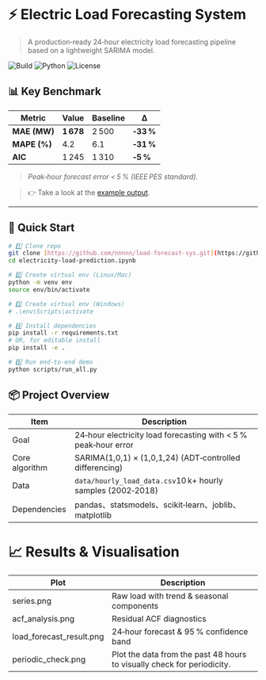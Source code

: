 # ⚡️ Electric Load Forecasting System

> A production‑ready 24‑hour electricity load forecasting pipeline based on a lightweight SARIMA model.

![Build](https://img.shields.io/github/actions/workflow/status/nnnnn/load-forecast-sys/ci.yml?branch=main&style=flat-square)
![Python](https://img.shields.io/badge/Python-3.9%2B-blue?style=flat-square)
![License](https://img.shields.io/github/license/nnnnn/load-forecast-sys?style=flat-square)

## 📊 Key Benchmark
| Metric | Value | Baseline | Δ |
|--------|-------|----------|---|
| **MAE (MW)** | **1 678** | 2 500 | **‑33 %** |
| **MAPE (%)** | 4.2 | 6.1 | **‑31 %** |
| **AIC** | 1 245 | 1 310 | **‑5 %** |

> *Peak‑hour forecast error < 5 % (IEEE PES standard).*

> 👉 Take a look at the [example output](load_forecast_result.png).

---

## 🚀 Quick Start

```bash
# 1️⃣ Clone repo
git clone [https://github.com/nnnnn/load-forecast-sys.git](https://github.com/jacsiu/electricity-load-prediction/tree/main)
cd electricity-load-prediction.ipynb

# 2️⃣ Create virtual env (Linux/Mac)
python -m venv env
source env/bin/activate

# 3️⃣ Create virtual env (Windows)
# .\env\Scripts\activate

# 4️⃣ Install dependencies
pip install -r requirements.txt
# OR, for editable install
pip install -e .

# 5️⃣ Run end‑to‑end demo
python scripts/run_all.py
```
## 📦 Project Overview

| Item | Description |
|------|------|
| Goal | 24‑hour electricity load forecasting with < 5 % peak‑hour error|
| Core algorithm | SARIMA(1,0,1) × (1,0,1,24) (ADT‑controlled differencing) |
| Data | `data/hourly_load_data.csv`10 k+ hourly samples (2002‑2018) |
| Dependencies | pandas、statsmodels、scikit‑learn、joblib、matplotlib |

# 📈 Results & Visualisation

| Plot | Description |
|------|-------------|
| series.png | Raw load with trend & seasonal components |
| acf_analysis.png | Residual ACF  diagnostics |
| load_forecast_result.png | 24‑hour forecast & 95 % confidence band |
| periodic_check.png | Plot the data from the past 48 hours to visually check for periodicity. |
